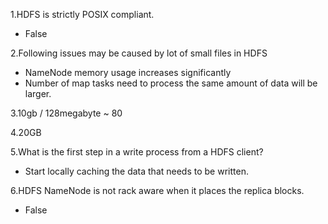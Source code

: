 1.HDFS is strictly POSIX compliant.

- False

2.Following issues may be caused by lot of small files in HDFS

- NameNode memory usage increases significantly
- Number of map tasks need to process the same amount of data will be larger.



3.10gb / 128megabyte ~ 80

4.20GB

5.What is the first step in a write process from a HDFS client?

- Start locally caching the data that needs to be written.


6.HDFS NameNode is not rack aware when it places the replica blocks.

- False
